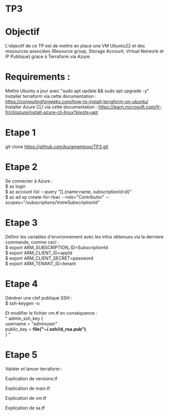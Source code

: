 # TP3
# **Objectif**
L'objectif de ce TP est de mettre en place une VM Ubuntu22 et des ressources associées (Resource group, Storage Account, Virtual Network et IP Publique) grace à Terraform via Azure.

# **Requirements** :
Mettre Ubuntu a jour avec "sudo apt update && sudo apt upgrade -y" \
Installer terraform via cette documentation : https://computingforgeeks.com/how-to-install-terraform-on-ubuntu/ \
Installer Azure CLI via cette documentation : https://learn.microsoft.com/fr-fr/cli/azure/install-azure-cli-linux?pivots=apt

# **Etape 1**
git clone https://github.com/kuramentooo/TP3.git

# **Etape 2** 
Se connecter à Azure : \
$ az login \
$ az account list --query "[].{name:name, subscriptionId:id}" \
$ az ad sp create-for-rbac --role="Contributor" --scopes="/subscriptions/VotreSubscriptionId" 

# **Etape 3** 
Définir les variables d'environnement avec les infos obtenues via la derniere commande, comme ceci : \
$ export ARM_SUBSCRIPTION_ID=SubscriptionId  \
$ export ARM_CLIENT_ID=appId \
$ export ARM_CLIENT_SECRET=password \
$ export ARM_TENANT_ID=tenant

# **Etape 4** 
Générer une clef publique SSH : \
$ ssh-keygen -o 

Et modifier le fichier vm.tf en conséquence :  \
 " admin_ssh_key { \
    username   = "adminuser" \
    public_key = **file("~/.ssh/id_rsa.pub")** \
  } "

# **Etape 5** 
Valider et lancer terraform : 

Explication de versions.tf 

Explication de main.tf 

Explication de vm.tf 

Explication de sa.tf 


